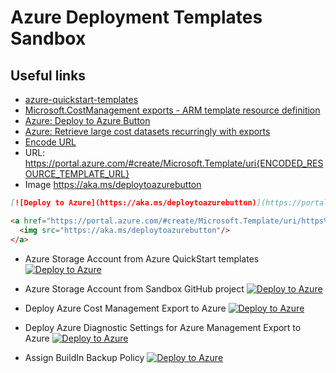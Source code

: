 # Azure Deployment Templates Sandbox

## Useful links 
* [azure-quickstart-templates](https://github.com/Azure/azure-quickstart-templates/tree/master/quickstarts/microsoft.storage/storage-account-create)
* [Microsoft.CostManagement exports - ARM template resource definition](https://learn.microsoft.com/en-us/azure/templates/microsoft.costmanagement/exports?pivots=deployment-language-arm-template)
* [Azure: Deploy to Azure Button](https://learn.microsoft.com/en-us/azure/azure-resource-manager/templates/deploy-to-azure-button)
* [Azure: Retrieve large cost datasets recurringly with exports](https://learn.microsoft.com/en-us/azure/cost-management-billing/costs/ingest-azure-usage-at-scale)
* [Encode URL](https://www.urlencoder.org/)
* URL: https://portal.azure.com/#create/Microsoft.Template/uri{ENCODED_RESOURCE_TEMPLATE_URL}
* Image https://aka.ms/deploytoazurebutton

```markdown
[![Deploy to Azure](https://aka.ms/deploytoazurebutton)](https://portal.azure.com/#create/Microsoft.Template/uri/https%3A%2F%2Fraw.githubusercontent.com%2FAzure%2Fazure-quickstart-templates%2Fmaster%2Fquickstarts%2Fmicrosoft.storage%2Fstorage-account-create%2Fazuredeploy.json)
```

```html
<a href="https://portal.azure.com/#create/Microsoft.Template/uri/https%3A%2F%2Fraw.githubusercontent.com%2FAzure%2Fazure-quickstart-templates%2Fmaster%2Fquickstarts%2Fmicrosoft.storage%2Fstorage-account-create%2Fazuredeploy.json" target="_blank">
  <img src="https://aka.ms/deploytoazurebutton"/>
</a>
```


* Azure Storage Account from Azure QuickStart templates
[![Deploy to Azure](https://aka.ms/deploytoazurebutton)](https://portal.azure.com/#create/Microsoft.Template/uri/https%3A%2F%2Fraw.githubusercontent.com%2FAzure%2Fazure-quickstart-templates%2Fmaster%2Fquickstarts%2Fmicrosoft.storage%2Fstorage-account-create%2Fazuredeploy.json)

* Azure Storage Account from Sandbox GitHub project
[![Deploy to Azure](https://aka.ms/deploytoazurebutton)](https://portal.azure.com/#create/Microsoft.Template/uri/https%3A%2F%2Fraw.githubusercontent.com%2Fserhii-lm%2Fazure-deploy%2Fmain%2Fazure_storage_template.json)

* Deploy Azure Cost Management Export to Azure [![Deploy to Azure](https://aka.ms/deploytoazurebutton)](https://portal.azure.com/#create/Microsoft.Template/uri/https%3A%2F%2Fraw.githubusercontent.com%2Fserhii-lm%2Fazure-deploy%2Fmain%2Fazure_export_template.json)

* Deploy Azure Diagnostic Settings for Azure  Management Export to Azure [![Deploy to Azure](https://aka.ms/deploytoazurebutton)](https://portal.azure.com/#create/Microsoft.Template/uri/https%3A%2F%2Fraw.githubusercontent.com%2Fserhii-lm%2Fazure-deploy%2Fmain%2Fdiagnostic_settings_for_recovery_vault.json)


* Assign BuildIn Backup Policy [![Deploy to Azure](https://aka.ms/deploytoazurebutton)](https://portal.azure.com/#create/Microsoft.Template/uri/https%3A%2F%2Fraw.githubusercontent.com%2Fserhii-lm%2Fazure-deploy%2Fmain%2Fassign_backup_policy.json)





